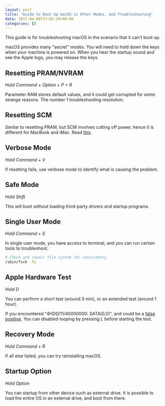 ```yaml
---
layout: post
title: "Guide to Boot Up macOS in Other Modes, and Troubleshooting"
date: 2017-04-06T23:02:29+08:00
categories: []
---
```


This guide is for troubleshooting macOS in the scenario that it can't boot up. 

macOS provides many "secret" modes. You will need to hold down the keys when your machine is powered on. When you hear the startup sound and see the Apple logo, you may release the keys.

## Resetting PRAM/NVRAM

_Hold Command + Option + P + R_

Parameter RAM stores default values, and it could get corrupted for some strange reasons. The number 1 troubleshooting resolution.

## Resetting SCM

Similar to resetting PRAM, but SCM involves cutting off power, hence it is different for MacBook and iMac. Read [this](https://support.apple.com/en-sg/HT201295).

## Verbose Mode

_Hold Command + V_

If resetting fails, use verbose mode to identify what is causing the problem.

## Safe Mode

_Hold Shift_

This will boot without loading third-party drivers and startup programs.

## Single User Mode

_Hold Command + S_

In single user mode, you have access to terminal, and you can run certain tools to troubleshoot.

```bash
# Check and repair file system for consistency
/sbin/fsck -fy
```

## Apple Hardware Test

_Hold D_

You can perform a short test (around 3 min), or an extended test (around 1 hour).

If you encountered "4HDD/11/40000000: SATA(0,0)", and could be a [false positive](https://support.apple.com/en-sg/HT203648). You can disabled looping by pressing _L_ before starting the test.

## Recovery Mode

_Hold Command + R_

If all else failed, you can try reinstalling macOS.

## Startup Option

_Hold Option_

You can startup from other device such as external drive. It is possible to load the entire OS in an external drive, and boot from there.
